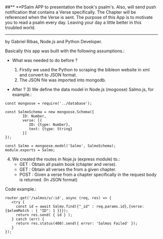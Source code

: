 ##** **PSalm APP to presentation the book's psalm's. 
Also, will send push notification that contains a Verse specifically.
The Chapter will be referenced when the Verse is sent.
The purpose of this App is to motivate you to read a psalm every day. Leaving your day a little better in this troubled world.

-------------------------------------------------------------------------------------------------------------------------------
by Gabriel Ribas, Node.js and Python Developer.

Basically this app was built with the following assumptions.:
- What was needed to do before ?
   1) Firstly we used the Python to scraping the bibleon website in xml and convert to JSON format.
   2) The JSON file was imported into mongodb.

- After ?
   3) We define the data model in Node.js (mogoose) Salmo.js, for example.:

```
const mongoose = require('../database');

const SalmoSchema = new mongoose.Schema({
        ID: Number,
        verse: [{
           ID: {type: Number},
           text: {type: String}
        }]
});

const Salmo = mongoose.model('Salmo', SalmoSchema);
module.exports = Salmo;
```

   4) We created the routes in Noje.js (express module) to.:
      - GET : Obtain all psalm book (chapter and verse).
      - GET : Obtain all verses the from a given chapter.
      - POST : Given a verse from a chapter specifically in the request body is returned. (In JSON format)

Code example.:
```
router.get('/salmos/v/:id', async (req, res) => {
   <try {
     const id = await Salmo.find({"_id" : req.params.id},{verse: {$elemMatch : { "ID": 1 }}});
     return res.send( { id } );
   } catch (err) {
     return res.status(400).send({ error: 'Salmos Failed' });
   }
});
```
 
